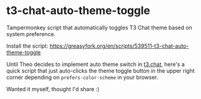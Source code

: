 # t3-chat-auto-theme-toggle
Tampermonkey script that automatically toggles T3 Chat theme based on system preference.

Install the script: https://greasyfork.org/en/scripts/539511-t3-chat-auto-theme-toggle

Until Theo decides to implement auto theme switch in [t3.chat](https://t3.chat), here's a quick script that just auto-clicks the theme toggle button in the upper right corner depending on `prefers-color-scheme` in your browser.

Wanted it myself, thought I'd share :) 
